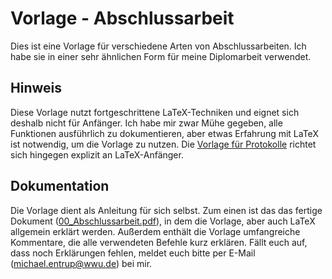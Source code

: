 # Vorlage - Abschlussarbeit

Dies ist eine Vorlage für verschiedene Arten von Abschlussarbeiten. Ich habe sie in einer sehr ähnlichen Form für meine Diplomarbeit verwendet.

## Hinweis

Diese Vorlage nutzt fortgeschrittene LaTeX-Techniken und eignet sich deshalb nicht für Anfänger. Ich habe mir zwar Mühe gegeben, alle Funktionen ausführlich zu dokumentieren, aber etwas Erfahrung mit LaTeX ist notwendig, um die Vorlage zu nutzen. Die [Vorlage für Protokolle][Protokoll] richtet sich hingegen explizit an LaTeX-Anfänger.

## Dokumentation

Die Vorlage dient als Anleitung für sich selbst. Zum einen ist das das fertige Dokument ([00_Abschlussarbeit.pdf][Vorlage]), in dem die Vorlage, aber auch LaTeX allgemein erklärt werden. Außerdem enthält die Vorlage umfangreiche Kommentare, die alle verwendeten Befehle kurz erklären. Fällt euch auf, dass noch Erklärungen fehlen, meldet euch bitte per E-Mail (michael.entrup@wwu.de) bei mir.

[Protokoll]: https://github.com/m-entrup/LaTeX-Vorlagen/tree/master/Protokoll
[Vorlage]: https://github.com/m-entrup/LaTeX-Vorlagen/blob/master/Abschlussarbeit/00_Abschlussarbeit.pdf
